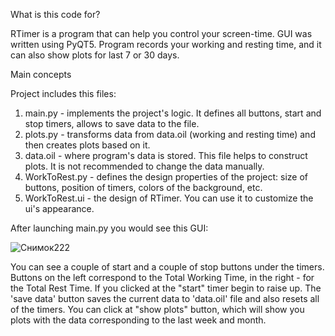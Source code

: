 What is this code for?
 
RTimer is a program that can help you control your screen-time. GUI was written using PyQT5. Program records your working and resting time, and it can also show plots for last 7 or 30 days.

Main concepts

Project includes this files:
1. main.py - implements the project's logic. It defines all buttons, start and stop timers, allows to save data to the file.
2. plots.py - transforms data from data.oil (working and resting time) and then creates plots based on it.
3. data.oil - where program's data is stored. This file helps to construct plots. It is not recommended to change the data manually.
4. WorkToRest.py - defines the design properties of the project: size of buttons, position of timers, colors of the background, etc.
5. WorkToRest.ui - the design of RTimer. You can use it to customize the ui's appearance.

After launching main.py you would see this GUI:

![Снимок222](https://user-images.githubusercontent.com/111244605/185734399-65b3526f-ba9b-4713-9fc2-f6a8090ac7cf.JPG)

You can see a couple of start and a couple of stop buttons under the timers. Buttons on the left correspond to the Total Working Time, in the right - for the Total Rest Time. If you clicked at the "start" timer begin to raise up. The 'save data' button saves the current data to 'data.oil' file and also resets all of the timers. You can click at "show plots" button, which will show you plots with the data corresponding to the last week and month. 
